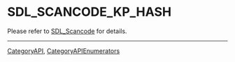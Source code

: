 # SDL_SCANCODE_KP_HASH

Please refer to [SDL_Scancode](SDL_Scancode) for details.

----
[CategoryAPI](CategoryAPI), [CategoryAPIEnumerators](CategoryAPIEnumerators)

